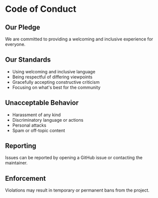 # Code of Conduct

## Our Pledge
We are committed to providing a welcoming and inclusive experience for everyone.

## Our Standards
- Using welcoming and inclusive language
- Being respectful of differing viewpoints
- Gracefully accepting constructive criticism
- Focusing on what's best for the community

## Unacceptable Behavior
- Harassment of any kind
- Discriminatory language or actions
- Personal attacks
- Spam or off-topic content

## Reporting
Issues can be reported by opening a GitHub issue or contacting the maintainer.

## Enforcement
Violations may result in temporary or permanent bans from the project.